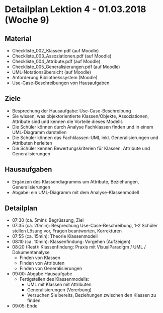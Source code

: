 Detailplan Lektion 4 - 01.03.2018 (Woche 9)
===========================================

Material
--------
* Checkliste_002_Klassen.pdf (auf Moodle)
* Checkliste_003_Assoziationen.pdf (auf Moodle)
* Checkliste_004_Attribute.pdf (auf Moodle)
* Checkliste_005_Generalisierungen.pdf (auf Moodle)
* UML-Notationsübersicht (auf Moodle)
* Anforderung Bibliothekssystem (Moodle)
* Use-Case-Beschreibungen von Hausaufgaben

Ziele
-----

* Besprechung der Hausaufgabe: Use-Case-Beschreibung
* Sie wissen, was objektorientierte Klassen/Objekte, Assoziationen, Attribute sind und kennen die Vorteile dieses Modells
* Die Schüler können durch Analyse Fachklassen finden und in einem UML-Diagramm darstellen
* Die Schüler können das Fachklassen-UML inkl. Generalisierungen und Attributen herleiten
* Die Schüler kennen Bewertungskriterien für Klassen, Attribute und Generalisierungen

Hausaufgaben
--------------

* Ergänzen des Klassendiagramms um Attribute, Beziehungen, Generalisierungen
* Abgabe: ein UML-Diagramm mit dem Analyse-Klassenmodell

Detailplan
----------

* 07:30 (ca. 5min): Begrüssung, Ziel
* 07:35 (ca. 20min): Besprechung Use-Case-Beschreibung, 1-2 Schüler stellen Lösung vor, Fragen beantworten, Korrekturen
* 07:55 (ca. 15min): Theorie Klassenmodell
* 08:10 (ca. 10min): Klassenfindung: Vorgehen (Aufzeigen)
* 08:20 (Rest): Klassenfindung: Praxis mit VisualParadigm / UML / Dokumentanalyse
  * Finden von Klassen
  * Finden von Attributen
  * Finden von Generalisierungen
* 09:00: Abgabe Hausaufgabe
  * Fertigstellen des Klassenmodells:
    * UML mit Klassen mit Attributen
    * Generalisierungen (Vererbung)
    * Versuchen Sie bereits, Beziehungen zwischen den Klassen zu finden.
* 09:05: Ende
